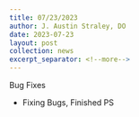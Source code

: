```yaml
---
title: 07/23/2023
author: J. Austin Straley, DO
date: 2023-07-23
layout: post
collection: news
excerpt_separator: <!--more-->
---
```


Bug Fixes
<!--more-->
- Fixing Bugs, Finished PS